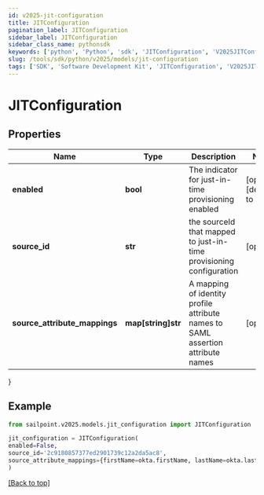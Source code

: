 ```yaml
---
id: v2025-jit-configuration
title: JITConfiguration
pagination_label: JITConfiguration
sidebar_label: JITConfiguration
sidebar_class_name: pythonsdk
keywords: ['python', 'Python', 'sdk', 'JITConfiguration', 'V2025JITConfiguration'] 
slug: /tools/sdk/python/v2025/models/jit-configuration
tags: ['SDK', 'Software Development Kit', 'JITConfiguration', 'V2025JITConfiguration']
---
```


# JITConfiguration


## Properties

Name | Type | Description | Notes
------------ | ------------- | ------------- | -------------
**enabled** | **bool** | The indicator for just-in-time provisioning enabled | [optional] [default to False]
**source_id** | **str** | the sourceId that mapped to just-in-time provisioning configuration | [optional] 
**source_attribute_mappings** | **map[string]str** | A mapping of identity profile attribute names to SAML assertion attribute names | [optional] 
}

## Example

```python
from sailpoint.v2025.models.jit_configuration import JITConfiguration

jit_configuration = JITConfiguration(
enabled=False,
source_id='2c9180857377ed2901739c12a2da5ac8',
source_attribute_mappings={firstName=okta.firstName, lastName=okta.lastName, email=okta.email}
)

```
[[Back to top]](#) 

